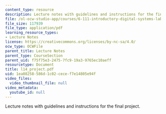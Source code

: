```yaml
---
content_type: resource
description: Lecture notes with guidelines and instructions for the final project.
file: /ol-ocw-studio-app/courses/6-111-introductory-digital-systems-laboratory-spring-2006/1ea08258586d1c02cecef7e14805e94f_l14_project.pdf
file_size: 117939
file_type: application/pdf
learning_resource_types:
- Lecture Notes
license: https://creativecommons.org/licenses/by-nc-sa/4.0/
ocw_type: OCWFile
parent_title: Lecture Notes
parent_type: CourseSection
parent_uid: f75f75e3-2475-7fc9-19a3-9765ec10aeff
resourcetype: Document
title: l14_project.pdf
uid: 1ea08258-586d-1c02-cece-f7e14805e94f
video_files:
  video_thumbnail_file: null
video_metadata:
  youtube_id: null
---
```

Lecture notes with guidelines and instructions for the final project.